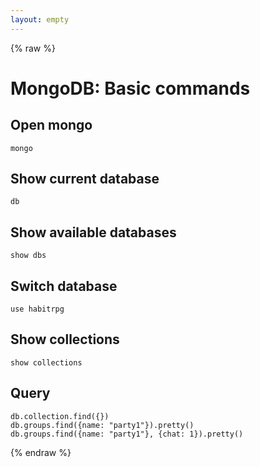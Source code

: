 ```yaml
---
layout: empty
---
```


{% raw %}

# MongoDB: Basic commands

## Open mongo
```
mongo
```

## Show current database
```
db
```

## Show available databases
```
show dbs
```

## Switch database
```
use habitrpg
```

## Show collections
```
show collections
```

## Query
```
db.collection.find({})
db.groups.find({name: "party1"}).pretty()
db.groups.find({name: "party1"}, {chat: 1}).pretty()
```

{% endraw %}
